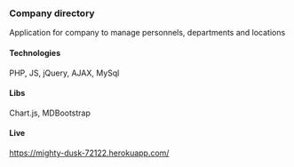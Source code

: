 ### Company directory
Application for company to manage personnels, departments and locations

#### Technologies
PHP, JS, jQuery, AJAX, MySql

#### Libs
Chart.js, MDBootstrap

#### Live
https://mighty-dusk-72122.herokuapp.com/